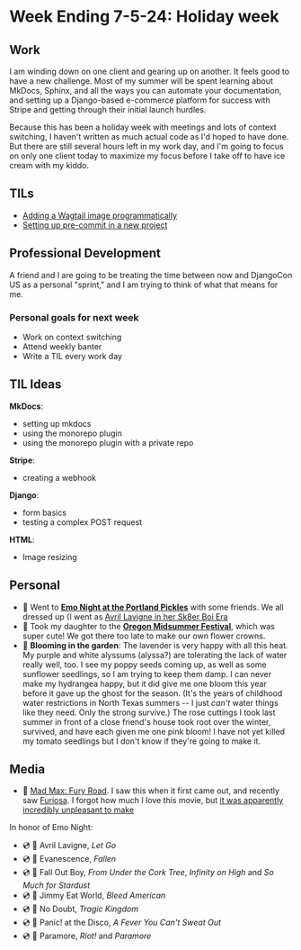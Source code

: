 # Week Ending 7-5-24: Holiday week 

## Work 

I am winding down on one client and gearing up on another. It feels good to have a new challenge. Most of my summer will be spent learning about MkDocs, Sphinx, and all the ways you can automate your documentation, and setting up a Django-based e-commerce platform for success with Stripe and getting through their initial launch hurdles.  

Because this has been a holiday week with meetings and lots of context switching, I haven't written as much actual code as I'd hoped to have done. But there are still several hours left in my work day, and I'm going to focus on only one client today to maximize my focus before I take off to have ice cream with my kiddo. 

## TILs 

- [Adding a Wagtail image programmatically](https://github.com/williln/til/blob/main/wagtail/add_image_programmatically.md)
- [Setting up pre-commit in a new project](https://github.com/williln/til/blob/main/pre-commit/setup.md)

## Professional Development 

A friend and I are going to be treating the time between now and DjangoCon US as a personal "sprint," and I am trying to think of what that means for me. 

### Personal goals for next week 

- Work on context switching
- Attend weekly banter
- Write a TIL every work day

## TIL Ideas 

**MkDocs**: 

- setting up mkdocs
- using the monorepo plugin
- using the monorepo plugin with a private repo

**Stripe**:

- creating a webhook

**Django**: 

- form basics
- testing a complex POST request

**HTML**:

- Image resizing

## Personal 

- 🖤 Went to [**Emo Night at the Portland Pickles**](https://eastpdxnews.com/general-news-features/pickles-again-serve-great-baseball-and-big-fun-in-lents/) with some friends. We all dressed up (I went as [Avril Lavigne in her Sk8er Boi Era](https://www.popsugar.com.au/wp-content/uploads/sites/2/2021/06/Untitled-design-2021-06-23T115341.868-1.jpg)
- 🥀 Took my daughter to the [**Oregon Midsummer Festival**](https://www.oregonmidsummer.com/), which was super cute! We got there too late to make our own flower crowns.  
- 🌺 **Blooming in the garden**: The lavender is very happy with all this heat. My purple and white alyssums (alyssa?) are tolerating the lack of water really well, too. I see my poppy seeds coming up, as well as some sunflower seedlings, so I am trying to keep them damp. I can never make my hydrangea happy, but it did give me one bloom this year before it gave up the ghost for the season. (It's the years of childhood water restrictions in North Texas summers -- I just _can't_ water things like they need. Only the strong survive.) The rose cuttings I took last summer in front of a close friend's house took root over the winter, survived, and have each given me one pink bloom! I have not yet killed my tomato seedlings but I don't know if they're going to make it. 

## Media 

- 🎥 [Mad Max: Fury Road](https://en.wikipedia.org/wiki/Mad_Max:_Fury_Road). I saw this when it first came out, and recently saw [Furiosa](https://en.wikipedia.org/wiki/Furiosa:_A_Mad_Max_Saga). I forgot how much I love this movie, but [it was apparently incredibly unpleasant to make](https://web.archive.org/web/20240208035541/https://www.nytimes.com/2020/05/12/movies/mad-max-fury-road-oral-history.html)

In honor of Emo Night: 

- 💿 🖤 Avril Lavigne, _Let Go_
- 💿 🖤 Evanescence, _Fallen_
- 💿 🖤 Fall Out Boy, _From Under the Cork Tree_, _Infinity on High_ and _So Much for Stardust_
- 💿 🖤 Jimmy Eat World, _Bleed American_
- 💿 🖤 No Doubt, _Tragic Kingdom_
- 💿 🖤 Panic! at the Disco, _A Fever You Can't Sweat Out_
- 💿 🖤 Paramore, _Riot!_ and _Paramore_
